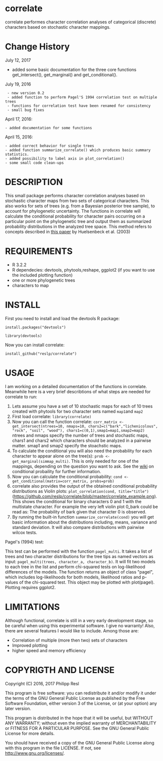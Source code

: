 correlate
=========

correlate performes character correlation analyses of categorical (discrete) characters based on stochastic character mappings.

Change History
=================

July 12, 2017
  - added some basic documentation for the three core functions get_intersect(), get_marginal() and get_conditional().

July 19, 2016

	 - new version 0.2
	 - added function to perform Pagel'S 1994 correlation test on multiple trees
	 - functions for correlation test have been renamed for consistency
	 - small bug fixes
	


April 17, 2016:

	- added documentation for some functions


April 15, 2016:

	- added correct behavior for single trees
	- added function summarize_correlate() which produces basic summary statistics.
	- added possibility to label axis in plot_correlation()
	- some small code clean-ups


DESCRIPTION
===========

This small package performs character correlation analyses based on stochastic character maps from two sets of categorical characters. This also works for sets of trees (e.g. from a Bayesian posterior tree sample), to account for phylogenetic uncertainty. The functions in correlate will calculate the conditional probability for character pairs occurring on a particular point on the phylogenetic tree and output them as summarized probability distributions in the analyzed tree space. This method refers to concepts described in [this paper](http://sysbio.oxfordjournals.org/content/52/2/131.short) by Huelsenbeck et al. (2003) 


REQUIREMENTS
============

- R 3.2.2
- R dependecies: devtools, phytools,reshape, ggplot2 (if you want to use the included plotting function)
- one or more phylogenetic trees
- characters to map


INSTALL
========

First you need to install and load the devtools R package:

`install.packages("devtools") `

`library(devtools) `


Now you can install correlate:

`install_github("reslp/correlate")`





USAGE
=====
I am working on a detailed documentation of the functions in correlate. Meanwhile here is a very brief describtions of what steps are needed for correlate to run:

1. Lets assume you have a set of 10 stochastic maps for each of 10 trees created with phytools for two character sets named `map1`and `map2` 
2. First load correlate: `library(correlate)`
3. Now you can call the function correlate:
`corr_matrix <- get_intersect(ntrees=10, nmaps=10, chars2=c("bark","lichenicolous", "rock", "soil", "wood"), chars1=c(0,1),smap1=map1,smap2=map2)` 
ntrees and nmaps specify the number of trees and stochastic maps, chars1 and chars2 which characters should be analyzed in a pairwise matter. smap1 and smap2 specify the stoachstic maps.
4. To calculate the conditional you will also need the probability for each character to appear alone on the tree(s): `prob <- get_marginal(simmap_multi)`. This is only needed for one of the mappings, depending on the question you want to ask. See the [wiki](https://en.wikipedia.org/wiki/Conditional_probability) on conditional probaility for further information.
5. Now you can calculate the conditional probability: `cond <- get_conditional(matrix=corr_matrix, probs=prob)`
6. correlate also provides the output of the obtained conditional probability distributions as Violin plots: `plot_correlation(cond, title="title")`
(https://github.com/reslp/correlate/blob/master/correlate_example.png). This shows the conditional for binary characters 0 and 1 with the multistate character. For example the very left violin plot 0_bark could be read as: The probability of bark given that character 0 is observed.
7. By running the built-in function `summarize_correlate(cond)` you will get basic information about the distributions including, means, variance and standard deviation. It will also compare distributions with pairwise wilcox tests.


Pagel's (1994) test:

This test can be performed with the function `pagel_multi`. It takes a list of trees and two character distributions for the tree tips as named vectors as input: `pagel_multi(trees, character_a, character_b)`. It will fit two models to each tree in the list and perform chi-squared tests on log-likelihood differences of the models. The function returns an object of class "pagel", which includes log-likelihoods for both models, likelihood ratios and p-values of the chi-squared test. This object may be plotted with plot(pagel). Plotting requires ggplot2.



LIMITATIONS
===========
Although functional, correlate is still in a very early development stage, so be careful when using this experimental software. I give no warranty! Also, there are several features I would like to include. Among those are:

- Correlation of multiple (more then two) sets of characters
- Improved plotting
- higher speed and memory efficiency



COPYRIGTH AND LICENSE
=====================

Copyright (C) 2016, 2017 Philipp Resl

This program is free software: you can redistribute it and/or modify it under the terms of the GNU General Public License as published by the Free Software Foundation, either version 3 of the License, or (at your option) any later version.

This program is distributed in the hope that it will be useful, but WITHOUT ANY WARRANTY; without even the implied warranty of MERCHANTABILITY or FITNESS FOR A PARTICULAR PURPOSE. See the GNU General Public License for more details.

You should have received a copy of the GNU General Public License along with this program in the file LICENSE. If not, see http://www.gnu.org/licenses/.
